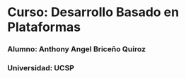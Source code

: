 # Curso: Desarrollo Basado en Plataformas

### Alumno: Anthony Angel Briceño Quiroz

### Universidad: UCSP
